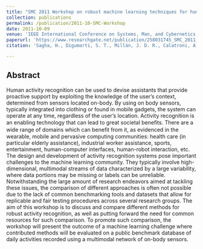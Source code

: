 ```yaml
---
title: "SMC 2011 Workshop on robust machine learning techniques for human activity recognition: Activity recognition challenge"
collection: publications
permalink: /publication/2011-10-SMC-Workshop
date: 2011-10-09
venue: 'IEEE International Conference on Systems, Man, and Cybernetics (SMC)'
paperurl: 'https://www.researchgate.net/publication/258031745_SMC_2011_Workshop_on_robust_machine_learning_techniques_for_human_activity_recognition_Activity_recognition_challenge'
citation: 'Sagha, H., Digumarti, S. T., Millán, J. D. R., Calatroni, A., Roggen, D., Tröster, G., Bannach, D., Lukowicz, P., Ferscha, A., & Chavarriaga, R. (2011). &quot;SMC 2011 Workshop on robust machine learning techniques for human activity recognition: Activity recognition challenge.&quot; <i>IEEE International Conference on Systems, Man, and Cybernetics (SMC)</i>.'

---
```

## Abstract
Human activity recognition can be used to devise assistants
that provide proactive support by exploiting the knowledge of
the user’s context, determined from sensors located on-body.
By using on body sensors, typically integrated into clothing
or found in mobile gadgets, the system can operate at any
time, regardless of the user’s location. Activity recognition
is an enabling technology that can lead to great societal
beneﬁts. There are a wide range of domains which can beneﬁt
from it, as evidenced in the wearable, mobile and pervasive
computing communities: health care (in particular elderly
assistance), industrial worker assistance, sports, entertainment,
human-computer interfaces, human-robot interaction, etc. The
design and development of activity recognition systems pose
important challenges to the machine learning community. They
typically involve high-dimensional, multimodal streams of data
characterized by a large variability, where data portions may
be missing or labels can be unreliable. Notwithstanding the
large amount of research endeavors aimed at tackling these
issues, the comparison of different approaches is often not
possible due to the lack of common benchmarking tools and
datasets that allow for replicable and fair testing procedures
across several research groups. The aim of this workshop is
to discuss and compare different methods for robust activity
recognition, as well as putting forward the need for common
resources for such comparison. To promote such comparison,
the workshop will present the outcome of a machine learning
challenge where contributed methods will be evaluated on a
public benchmark database of daily activities recorded using
a multimodal network of on-body sensors.

